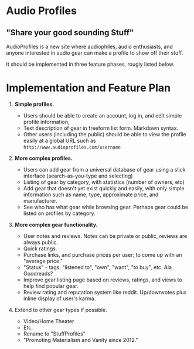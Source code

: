 Audio Profiles
==============
"Share your good sounding Stuff"
--------------------------------

AudioProfiles is a new site where audiophiles, audio enthusiasts, and anyone interested in audio gear can make a profile to show off their stuff.

It should be implemented in three feature phases, rougly listed below.

Implementation and Feature Plan
===============================

1. **Simple profiles.**
	- Users should be able to create an account, log in, and edit simple profile information, 
	- Text description of gear in freeform list form. Markdown syntax. 
	- Other users (including the public) should be able to view the profile easily at a global URL such as `http://www.audioprofiles.com/username`

2. **More complex profiles.**
	- Users can add gear from a universal database of gear using a slick interface (search-as-you-type and selecting)
	- Listing of gear by category, with statistics (number of owners, etc)
	- Add gear that doesn't yet exist quickly and easily, with only simple information such as name, type, approximate price, and manufacturer.
	- See who has what gear while browsing gear. Perhaps gear could be listed on profiles by category.

3. **More complex gear functionality.**
	- User notes and reviews. Notes can be private or public, reviews are always public.
	- Quick ratings.
	- Purchase links, and purchase prices per user; to come up with an "average price."
	- "Status" - tags. "listened to", "own", "want", "to buy", etc. Ala Goodreads?
	- Improve gear listing page based on reviews, ratings, and views to help find popular gear.
	- Review rating and reputation system like reddit. Up/downvotes plus inline display of user's karma.

4. Extend to other gear types if possible.
	- Video/Home Theater
	- Etc.
	- Rename to "StuffProfiles"
	- "Promoting Materialism and Vanity since 2012."